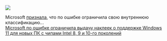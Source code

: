 <!--2025-03-02 05:03:44-->
<div class="yb">
  <div class="rss smaller1 habr"><img src="https://habrastorage.org/getpro/habr/upload_files/168/d5a/b00/168d5ab00c19657c45a430b304aaa8b9.png" /><p>Microsoft <a href="https://www.neowin.net/news/microsoft-maintains-intel-8th-9th-10th-gen-cpus-arent-unsupported-confirming-requirements/" rel="noopener noreferrer nofollow">признала</a>, что&nbsp;по&nbsp;ошибке ограничила свою внутреннюю классификацию... <br><a class="light" href="https://habr.com/ru/news/887124/?utm_source=habrahabr&utm_medium=rss&utm_campaign=887124">Microsoft по ошибке ограничила выдачу наклеек о поддержке Windows 11 для новых ПК с чипами Intel 8, 9 и 10-го поколений</a></div>
</div>
